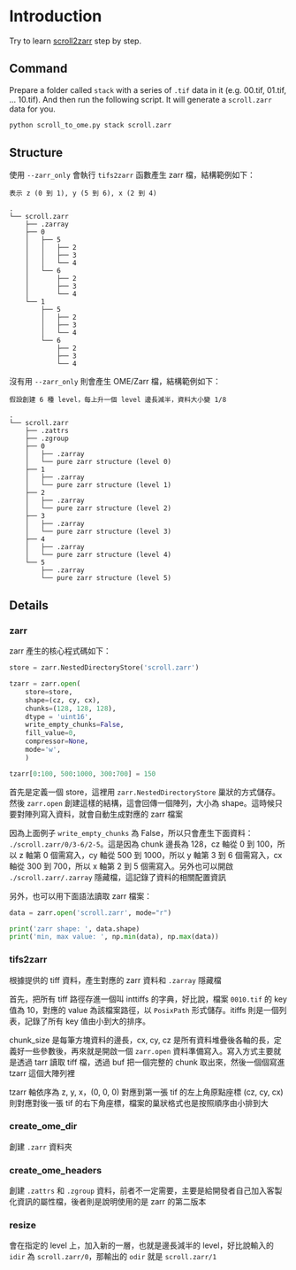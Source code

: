 # Introduction

Try to learn [scroll2zarr](https://github.com/KhartesViewer/scroll2zarr) step by step.

## Command

Prepare a folder called `stack` with a series of `.tif` data in it (e.g. 00.tif, 01.tif, ... 10.tif). And then run the following script. It will generate a `scroll.zarr` data for you.

```bash
python scroll_to_ome.py stack scroll.zarr
```

## Structure

使用 `--zarr_only` 會執行 `tifs2zarr` 函數產生 zarr 檔，結構範例如下：

```
表示 z (0 到 1), y (5 到 6), x (2 到 4)

.
└── scroll.zarr
    ├── .zarray
    ├── 0
    │   ├── 5
    │   │   ├── 2
    │   │   ├── 3
    │   │   └── 4
    │   └── 6
    │       ├── 2
    │       ├── 3
    │       └── 4
    └── 1
        ├── 5
        │   ├── 2
        │   ├── 3
        │   └── 4
        └── 6
            ├── 2
            ├── 3
            └── 4
```

沒有用 `--zarr_only` 則會產生 OME/Zarr 檔，結構範例如下：

```
假設創建 6 種 level，每上升一個 level 邊長減半，資料大小變 1/8

.
└── scroll.zarr
    ├── .zattrs
    ├── .zgroup
    ├── 0
    │   ├── .zarray
    │   └── pure zarr structure (level 0)
    ├── 1
    │   ├── .zarray
    │   └── pure zarr structure (level 1)
    ├── 2
    │   ├── .zarray
    │   └── pure zarr structure (level 2)
    ├── 3
    │   ├── .zarray
    │   └── pure zarr structure (level 3)
    ├── 4
    │   ├── .zarray
    │   └── pure zarr structure (level 4)
    └── 5
        ├── .zarray
        └── pure zarr structure (level 5)
```

## Details

### zarr

zarr 產生的核心程式碼如下：

```python
store = zarr.NestedDirectoryStore('scroll.zarr')

tzarr = zarr.open(
    store=store, 
    shape=(cz, cy, cx), 
    chunks=(128, 128, 128),
    dtype = 'uint16',
    write_empty_chunks=False,
    fill_value=0,
    compressor=None,
    mode='w',
    )

tzarr[0:100, 500:1000, 300:700] = 150
```

首先是定義一個 store，這裡用 `zarr.NestedDirectoryStore` 巢狀的方式儲存。然後 `zarr.open` 創建這樣的結構，這會回傳一個陣列，大小為 shape。這時候只要對陣列寫入資料，就會自動生成對應的 zarr 檔案

因為上面例子 `write_empty_chunks` 為 False，所以只會產生下面資料： `./scroll.zarr/0/3-6/2-5`。這是因為 chunk 邊長為 128，cz 軸從 0 到 100，所以 z 軸第 0 個需寫入，cy 軸從 500 到 1000，所以 y 軸第 3 到 6 個需寫入，cx 軸從 300 到 700，所以 x 軸第 2 到 5 個需寫入。另外也可以開啟 `./scroll.zarr/.zarray` 隱藏檔，這記錄了資料的相關配置資訊

另外，也可以用下面語法讀取 zarr 檔案：

```python
data = zarr.open('scroll.zarr', mode="r")

print('zarr shape: ', data.shape)
print('min, max value: ', np.min(data), np.max(data))
```

### tifs2zarr

根據提供的 tiff 資料，產生對應的 zarr 資料和 `.zarray` 隱藏檔

首先，把所有 tiff 路徑存進一個叫 inttiffs 的字典，好比說，檔案 `0010.tif` 的 key 值為 10，對應的 value 為該檔案路徑，以 `PosixPath` 形式儲存。itiffs 則是一個列表，記錄了所有 key 值由小到大的排序。

chunk_size 是每筆方塊資料的邊長，cx, cy, cz 是所有資料堆疊後各軸的長，定義好一些參數後，再來就是開啟一個 `zarr.open` 資料準備寫入。寫入方式主要就是透過 tarr 讀取 tiff 檔，透過 buf 把一個完整的 chunk 取出來，然後一個個寫進 tzarr 這個大陣列裡

tzarr 軸依序為 z, y, x，(0, 0, 0) 對應到第一張 tif 的左上角原點座標 (cz, cy, cx) 則對應對後一張 tif 的右下角座標，檔案的巢狀格式也是按照順序由小排到大

### create_ome_dir

創建 `.zarr` 資料夾

### create_ome_headers

創建 `.zattrs` 和 `.zgroup` 資料，前者不一定需要，主要是給開發者自己加入客製化資訊的屬性檔，後者則是說明使用的是 zarr 的第二版本

### resize

會在指定的 level 上，加入新的一層，也就是邊長減半的 level，好比說輸入的 `idir` 為 `scroll.zarr/0`，那輸出的 `odir` 就是 `scroll.zarr/1`




